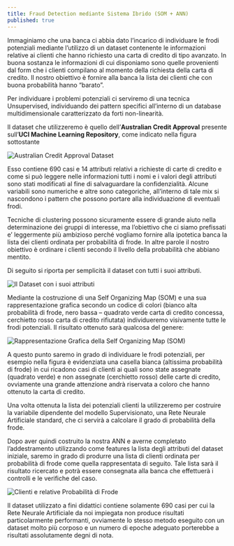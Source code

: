 ```yaml
---
title: Fraud Detection mediante Sistema Ibrido (SOM + ANN)
published: true
---
```

Immaginiamo che una banca ci abbia dato l’incarico di individuare le frodi potenziali mediante l’utilizzo di un dataset contenente le informazioni relative ai clienti che hanno richiesto una carta di credito di tipo avanzato. In buona sostanza le informazioni di cui disponiamo sono quelle provenienti dal form che i clienti compilano al momento della richiesta della carta di credito. Il nostro obiettivo è fornire alla banca la lista dei clienti che con buona probabilità hanno “barato”.

Per individuare i problemi potenziali ci serviremo di una tecnica Unsupervised, individuando dei pattern specifici all’interno di un database multidimensionale caratterizzato da forti non-linearità.

Il dataset che utilizzeremo è quello dell’**Australian Credit Approval** presente sull’**UCI Machine Learning Repository**, come indicato nella figura sottostante

![Australian Credit Approval Dataset]({{site.baseurl}}/img/fraud1.png)

Esso contiene 690 casi e 14 attributi relativi a richieste di carte di credito e come si può leggere nelle informazioni tutti i nomi e i valori degli attributi sono stati modificati al fine di salvaguardare la confidenzialità. Alcune variabili sono numeriche e altre sono categoriche, all’interno di tale mix si nascondono i pattern che possono portare alla individuazione di eventuali frodi.

Tecniche di clustering possono sicuramente essere di grande aiuto nella determinazione dei gruppi di interesse, ma l’obiettivo che ci siamo prefissati e’ leggermente più ambizioso perché vogliamo fornire alla ipotetica banca la lista dei clienti ordinata per probabilità di frode. In altre parole il nostro obiettivo  è ordinare i clienti secondo il livello della probabilità che abbiano mentito.

Di seguito si riporta per semplicità il dataset con tutti i suoi attributi.

![Il Dataset con i suoi attributi]({{site.baseurl}}/img/fraud2.png)

Mediante la costruzione di una Self Organizing Map (SOM) e una sua rappresentazione grafica secondo un codice di colori (bianco alta probabilità di frode, nero bassa – quadrato verde carta di credito concessa, cerchietto rosso carta di credito rifiutata) individueremo visivamente tutte le frodi potenziali. Il risultato ottenuto sarà qualcosa del genere: 

![Rappresentazione Grafica della Self Organizing Map (SOM)]({{site.baseurl}}/img/fraud3.png)

A questo punto saremo in grado di individuare le frodi potenziali, per esempio nella figura è evidenziata una casella bianca (altissima probabilità di frode) in cui ricadono casi di clienti ai quali sono state assegnate (quadrato verde) e non assegnate (cerchietto rosso) delle carte di credito, ovviamente una grande attenzione andrà riservata a coloro che hanno ottenuto la carta di credito.

Una volta ottenuta la lista dei potenziali clienti la utilizzeremo per costruire la variabile dipendente del modello Supervisionato, una Rete Neurale Artificiale standard, che ci servirà a calcolare il grado di probabilità della frode.

Dopo aver quindi costruito la nostra ANN e averne completato l’addestramento utilizzando come features la lista degli attributi del dataset iniziale, saremo in grado di produrre una lista di clienti ordinata per probabilità di frode come quella rappresentata di seguito. Tale lista sarà il risultato ricercato e potrà essere consegnata alla banca che effettuerà i controlli e le verifiche del caso.

![Clienti e relative Probabilità di Frode]({{site.baseurl}}/img/fraud4.png)

Il dataset utilizzato a fini didattici contiene solamente 690 casi per cui la Rete Neurale Artificiale da noi impiegata non produce risultati particolarmente performanti, ovviamente lo stesso metodo eseguito con un dataset molto più corposo e un numero di epoche adeguato porterebbe a risultati assolutamente degni di nota. 
